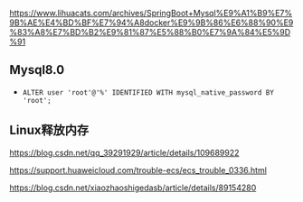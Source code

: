 https://www.lihuacats.com/archives/SpringBoot+Mysql%E9%A1%B9%E7%9B%AE%E4%BD%BF%E7%94%A8docker%E9%9B%86%E6%88%90%E9%83%A8%E7%BD%B2%E9%81%87%E5%88%B0%E7%9A%84%E5%9D%91

## Mysql8.0

* `ALTER user 'root'@'%' IDENTIFIED WITH mysql_native_password BY 'root';`

## Linux释放内存

https://blog.csdn.net/qq_39291929/article/details/109689922

https://support.huaweicloud.com/trouble-ecs/ecs_trouble_0336.html

https://blog.csdn.net/xiaozhaoshigedasb/article/details/89154280